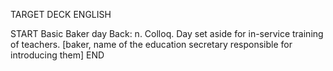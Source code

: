 TARGET DECK
ENGLISH

START
Basic
Baker day
Back: n. Colloq. Day set aside for in-service training of teachers. [baker, name of the education secretary responsible for introducing them]
END
